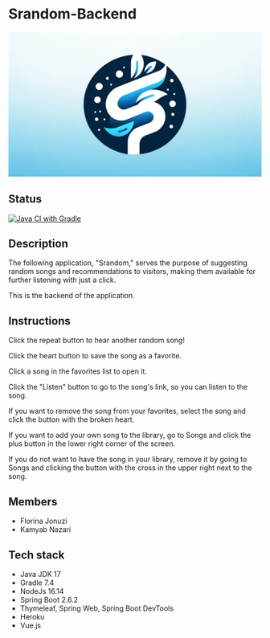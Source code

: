# Srandom-Backend

![Banner Image](cover-open-source-srandom.webp)

## Status

[![Java CI with Gradle](https://github.com/kamyab-nazari/Srandom/actions/workflows/gradle.yml/badge.svg?branch=main)](https://github.com/kamyab-nazari/Srandom/actions/workflows/gradle.yml)

## Description

The following application, "Srandom," serves the purpose of suggesting random songs and recommendations to visitors, making them available for further listening with just a click.

This is the backend of the application.

## Instructions

Click the repeat button to hear another random song!

Click the heart button to save the song as a favorite.

Click a song in the favorites list to open it.

Click the "Listen" button to go to the song's link, so you can listen to the song.

If you want to remove the song from your favorites, select the song and click the button with the broken heart.

If you want to add your own song to the library, go to Songs and click the plus button in the lower right corner of the screen.

If you do not want to have the song in your library, remove it by going to Songs and clicking the button with the cross in the upper right next to the song.

## Members

- Florina Jonuzi
- Kamyab Nazari

## Tech stack

- Java JDK 17
- Gradle 7.4
- NodeJs 16.14
- Spring Boot 2.6.2
- Thymeleaf, Spring Web, Spring Boot DevTools
- Heroku
- Vue.js
